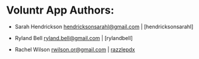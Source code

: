 # Voluntr App Authors:

* Sarah Hendrickson <hendricksonsarahl@gmail.com> | [hendricksonsarahl]

* Ryland Bell <ryland.bell@gmail.com> | [rylandbell]

* Rachel Wilson <rwilson.or@gmail.com> | [razzlepdx](https://github.com/razzlepdx)